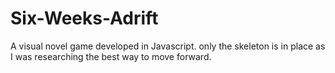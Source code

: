 # Six-Weeks-Adrift
A visual novel game developed in Javascript.  only the skeleton is in place as I was researching the best way to move forward.
